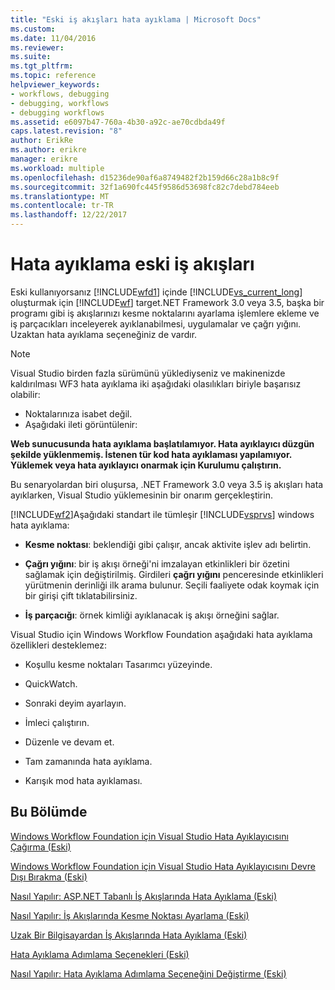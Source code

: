 ```yaml
---
title: "Eski iş akışları hata ayıklama | Microsoft Docs"
ms.custom: 
ms.date: 11/04/2016
ms.reviewer: 
ms.suite: 
ms.tgt_pltfrm: 
ms.topic: reference
helpviewer_keywords:
- workflows, debugging
- debugging, workflows
- debugging workflows
ms.assetid: e6097b47-760a-4b30-a92c-ae70cdbda49f
caps.latest.revision: "8"
author: ErikRe
ms.author: erikre
manager: erikre
ms.workload: multiple
ms.openlocfilehash: d15236de90af6a8749482f2b159d66c28a1b8c9f
ms.sourcegitcommit: 32f1a690fc445f9586d53698fc82c7debd784eeb
ms.translationtype: MT
ms.contentlocale: tr-TR
ms.lasthandoff: 12/22/2017
---
```

# <a name="debugging-legacy-workflows"></a>Hata ayıklama eski iş akışları
Eski kullanıyorsanız [!INCLUDE[wfd1](../workflow-designer/includes/wfd1_md.md)] içinde [!INCLUDE[vs_current_long](../misc/includes/vs_current_long_md.md)] oluşturmak için [!INCLUDE[wf](../workflow-designer/includes/wf_md.md)] target.NET Framework 3.0 veya 3.5, başka bir programı gibi iş akışlarınızı kesme noktalarını ayarlama işlemlere ekleme ve iş parçacıkları inceleyerek ayıklanabilmesi, uygulamalar ve çağrı yığını. Uzaktan hata ayıklama seçeneğiniz de vardır.  
  
> [!NOTE]
>  Visual Studio birden fazla sürümünü yüklediyseniz ve makinenizde kaldırılması WF3 hata ayıklama iki aşağıdaki olasılıkları biriyle başarısız olabilir:  
>   
>  -   Noktalarınıza isabet değil.  
> -   Aşağıdaki ileti görüntülenir:  
>   
>  **Web sunucusunda hata ayıklama başlatılamıyor. Hata ayıklayıcı düzgün şekilde yüklenmemiş.  İstenen tür kod hata ayıklaması yapılamıyor.  Yüklemek veya hata ayıklayıcı onarmak için Kurulumu çalıştırın.**  
>   
>  Bu senaryolardan biri oluşursa, .NET Framework 3.0 veya 3.5 iş akışları hata ayıklarken, Visual Studio yüklemesinin bir onarım gerçekleştirin.  
  
 [!INCLUDE[wf2](../workflow-designer/includes/wf2_md.md)]Aşağıdaki standart ile tümleşir [!INCLUDE[vsprvs](../code-quality/includes/vsprvs_md.md)] windows hata ayıklama:  
  
-   **Kesme noktası**: beklendiği gibi çalışır, ancak aktivite işlev adı belirtin.  
  
-   **Çağrı yığını**: bir iş akışı örneği'ni imzalayan etkinlikleri bir özetini sağlamak için değiştirilmiş. Girdileri **çağrı yığını** penceresinde etkinlikleri yürütmenin derinliği ilk arama bulunur. Seçili faaliyete odak koymak için bir girişi çift tıklatabilirsiniz.  
  
-   **İş parçacığı**: örnek kimliği ayıklanacak iş akışı örneğini sağlar.  
  
 Visual Studio için Windows Workflow Foundation aşağıdaki hata ayıklama özellikleri desteklemez:  
  
-   Koşullu kesme noktaları Tasarımcı yüzeyinde.  
  
-   QuickWatch.  
  
-   Sonraki deyim ayarlayın.  
  
-   İmleci çalıştırın.  
  
-   Düzenle ve devam et.  
  
-   Tam zamanında hata ayıklama.  
  
-   Karışık mod hata ayıklaması.  
  
## <a name="in-this-section"></a>Bu Bölümde  
 [Windows Workflow Foundation için Visual Studio Hata Ayıklayıcısını Çağırma (Eski)](../workflow-designer/invoking-the-visual-studio-debugger-for-windows-workflow-foundation-legacy.md)  
  
 [Windows Workflow Foundation için Visual Studio Hata Ayıklayıcısını Devre Dışı Bırakma (Eski)](../workflow-designer/disabling-the-visual-studio-debugger-for-windows-workflow-foundation-legacy.md)  
  
 [Nasıl Yapılır: ASP.NET Tabanlı İş Akışlarında Hata Ayıklama (Eski)](../workflow-designer/how-to-debug-aspnet-based-workflows-legacy.md)  
  
 [Nasıl Yapılır: İş Akışlarında Kesme Noktası Ayarlama (Eski)](../workflow-designer/how-to-set-breakpoints-in-workflows-legacy.md)  
  
 [Uzak Bir Bilgisayardan İş Akışlarında Hata Ayıklama (Eski)](../workflow-designer/debugging-workflows-from-a-remote-computer-legacy.md)  
  
 [Hata Ayıklama Adımlama Seçenekleri (Eski)](../workflow-designer/debug-stepping-options-legacy.md)  
  
 [Nasıl Yapılır: Hata Ayıklama Adımlama Seçeneğini Değiştirme (Eski)](../workflow-designer/how-to-change-the-debug-stepping-option-legacy.md)